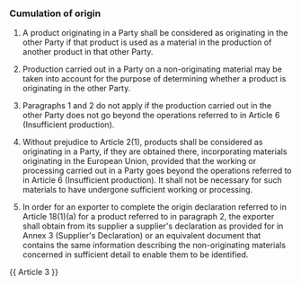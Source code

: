 ### Cumulation of origin

1. A product originating in a Party shall be considered as originating in the other Party if that product is used as a material in the production of another product in that other Party. 

2. Production carried out in a Party on a non-originating material may be taken into account for the purpose of determining whether a product is originating in the other Party. 

3. Paragraphs 1 and 2 do not apply if the production carried out in the other Party does not go beyond the operations referred to in Article 6 (Insufficient production).  

4. Without prejudice to Article 2(1), products shall be considered as originating in a Party, if they are obtained there, incorporating materials originating in the European Union, provided that the working or processing carried out in a Party goes beyond the operations referred to in Article 6 (Insufficient production). It shall not be necessary for such materials to have undergone sufficient working or processing.

5. In order for an exporter to complete the origin declaration referred to in Article 18(1)(a) for a product referred to in paragraph 2, the exporter shall obtain from its supplier a supplier's declaration as provided for in Annex 3 (Supplier's Declaration) or an equivalent document that contains the same information describing the non-originating materials concerned in sufficient detail to enable them to be identified. 

{{ Article 3 }}
